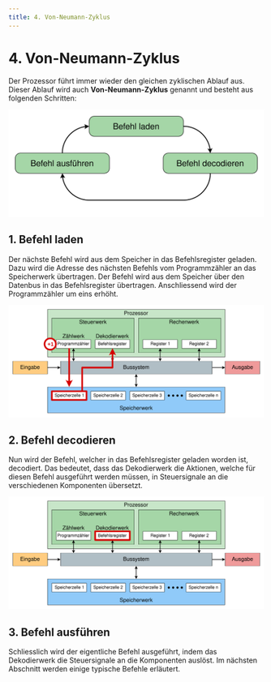 ```yaml
---
title: 4. Von-Neumann-Zyklus
---
```


# 4. Von-Neumann-Zyklus

Der Prozessor führt immer wieder den gleichen zyklischen Ablauf aus. Dieser Ablauf wird auch **Von-Neumann-Zyklus** genannt und besteht aus folgenden Schritten:

![](images/04-cycle.svg)

## 1. Befehl laden

Der nächste Befehl wird aus dem Speicher in das Befehlsregister geladen. Dazu wird die Adresse des nächsten Befehls vom Programmzähler an das Speicherwerk übertragen. Der Befehl wird aus dem Speicher über den Datenbus in das Befehlsregister übertragen. Anschliessend wird der Programmzähler um eins erhöht.

![](images/04-fetch.svg)

## 2. Befehl decodieren

Nun wird der Befehl, welcher in das Befehlsregister geladen worden ist, decodiert. Das bedeutet, dass das Dekodierwerk die Aktionen, welche für diesen Befehl ausgeführt werden müssen, in Steuersignale an die verschiedenen Komponenten übersetzt.

![](images/04-decode.svg)

## 3. Befehl ausführen

Schliesslich wird der eigentliche Befehl ausgeführt, indem das Dekodierwerk die Steuersignale an die Komponenten auslöst. Im nächsten Abschnitt werden einige typische Befehle erläutert.
